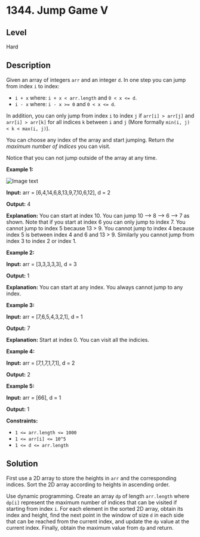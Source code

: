 # 1344. Jump Game V
## Level
Hard

## Description
Given an array of integers `arr` and an integer `d`. In one step you can jump from index `i` to index:

* `i + x` where: `i + x < arr.length` and `0 < x <= d`.
* `i - x` where: `i - x >= 0` and `0 < x <= d`.

In addition, you can only jump from index `i` to index `j` if `arr[i] > arr[j]` and `arr[i] > arr[k]` for all indices `k` between `i` and `j` (More formally `min(i, j) < k < max(i, j)`).

You can choose any index of the array and start jumping. Return *the maximum number of indices* you can visit.

Notice that you can not jump outside of the array at any time.

**Example 1:**

![Image text](https://assets.leetcode.com/uploads/2020/01/23/meta-chart.jpeg)

**Input:** arr = [6,4,14,6,8,13,9,7,10,6,12], d = 2

**Output:** 4

**Explanation:** You can start at index 10. You can jump 10 --> 8 --> 6 --> 7 as shown. Note that if you start at index 6 you can only jump to index 7. You cannot jump to index 5 because 13 > 9. You cannot jump to index 4 because index 5 is between index 4 and 6 and 13 > 9. Similarly you cannot jump from index 3 to index 2 or index 1.

**Example 2:**

**Input:** arr = [3,3,3,3,3], d = 3

**Output:** 1

**Explanation:** You can start at any index. You always cannot jump to any index.

**Example 3:**

**Input:** arr = [7,6,5,4,3,2,1], d = 1

**Output:** 7

**Explanation:** Start at index 0. You can visit all the indicies. 

**Example 4:**

**Input:** arr = [7,1,7,1,7,1], d = 2

**Output:** 2

**Example 5:**

**Input:** arr = [66], d = 1

**Output:** 1

**Constraints:**

* `1 <= arr.length <= 1000`
* `1 <= arr[i] <= 10^5`
* `1 <= d <= arr.length`

## Solution
First use a 2D array to store the heights in `arr` and the corresponding indices. Sort the 2D array according to heights in ascending order.

Use dynamic programming. Create an array `dp` of length `arr.length` where `dp[i]` represent the maximum number of indices that can be visited if starting from index `i`. For each element in the sorted 2D array, obtain its index and height, find the next point in the window of size `d` in each side that can be reached from the current index, and update the `dp` value at the current index. Finally, obtain the maximum value from `dp` and return.
